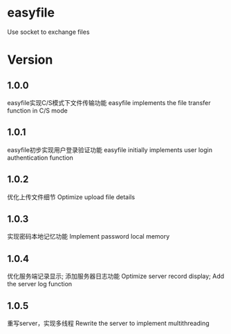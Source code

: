 # easyfile
Use socket to exchange files

# Version

## 1.0.0
easyfile实现C/S模式下文件传输功能
easyfile implements the file transfer function in C/S mode

## 1.0.1
easyfile初步实现用户登录验证功能
easyfile initially implements user login authentication function

## 1.0.2
优化上传文件细节
Optimize upload file details

## 1.0.3
实现密码本地记忆功能
Implement password local memory

## 1.0.4
优化服务端记录显示;
添加服务器日志功能
Optimize server record display;
Add the server log function

## 1.0.5
重写server，实现多线程
Rewrite the server to implement multithreading

